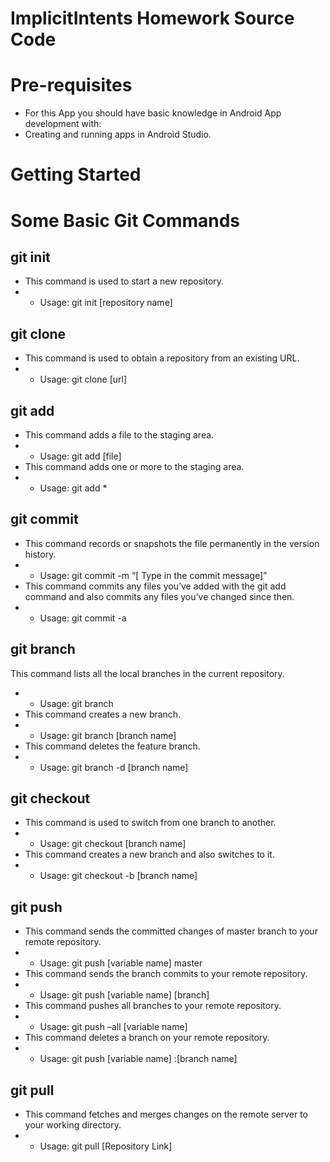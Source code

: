 # ImplicitIntents Homework Source Code

# Pre-requisites
- For this App you should have basic knowledge in Android App development with:
- Creating and running apps in Android Studio.

# Getting Started

# Some Basic Git Commands
## git init
- This command is used to start a new repository.
- - Usage: git init [repository name]
## git clone
- This command is used to obtain a repository from an existing URL.
- - Usage: git clone [url]  
## git add
- This command adds a file to the staging area.
- - Usage: git add [file] 
- This command adds one or more to the staging area.
- - Usage: git add *  
## git commit
- This command records or snapshots the file permanently in the version history.
- - Usage: git commit -m “[ Type in the commit message]” 
- This command commits any files you’ve added with the git add command and also commits any files you’ve changed since then.
- - Usage: git commit -a  
## git branch
This command lists all the local branches in the current repository.
- - Usage: git branch 
- This command creates a new branch.
- - Usage: git branch [branch name]  
- This command deletes the feature branch.
- - Usage: git branch -d [branch name]  
## git checkout
- This command is used to switch from one branch to another.
- - Usage: git checkout [branch name]  
- This command creates a new branch and also switches to it.
- - Usage: git checkout -b [branch name]  
## git push
- This command sends the committed changes of master branch to your remote repository.
- - Usage: git push [variable name] master  
- This command sends the branch commits to your remote repository.
- - Usage: git push [variable name] [branch]  
- This command pushes all branches to your remote repository.
- - Usage: git push –all [variable name]  
- This command deletes a branch on your remote repository.
- - Usage: git push [variable name] :[branch name]  
## git pull
- This command fetches and merges changes on the remote server to your working directory.
- - Usage: git pull [Repository Link]  



























